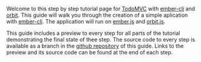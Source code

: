 Welcome to this step by step tutorial page for [TodoMVC](http://todomvc.com) with [ember-cli](http://ember-cli.com) and [orbit](https://github.com/orbitjs/orbit.js).
This guide will walk you through the creation of a simple aplication with [ember-cli](http://ember-cli.com).
The application will run on [ember.js](http://emberjs.com) and [orbit.js](https://github.com/orbitjs/orbit.js).

This guide includes a preview to every step for all parts of the tutorial demonstrating the final state of thee step.
The source code to every step is available as a branch in the [github repository](https://github.com/GordonSchmidt/ember-orbit-todos) of this guide.
Links to the preview and its source code can be found at the end of each step.
